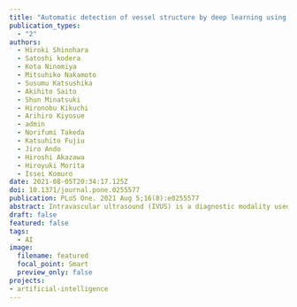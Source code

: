 ```yaml
---
title: "Automatic detection of vessel structure by deep learning using intravascular ultrasound images of the coronary arteries"
publication_types:
  - "2"
authors:
  - Hiroki Shinohara
  - Satoshi kodera
  - Kota Ninomiya
  - Mitsuhiko Nakamoto
  - Susumu Katsushika
  - Akihito Saito
  - Shun Minatsuki
  - Hironobu Kikuchi
  - Arihiro Kiyosue
  - admin
  - Norifumi Takeda
  - Katsuhito Fujiu
  - Jiro Ando
  - Hiroshi Akazawa
  - Hiroyuki Morita
  - Issei Komuro
date: 2021-08-05T20:34:17.125Z
doi: 10.1371/journal.pone.0255577
publication: PLoS One. 2021 Aug 5;16(8):e0255577
abstract: Intravascular ultrasound (IVUS) is a diagnostic modality used during percutaneous coronary intervention. However, specialist skills are required to interpret IVUS images. To address this issue, we developed a new artificial intelligence (AI) program that categorizes vessel components, including calcification and stents, seen in IVUS images of complex lesions. When developing our AI using U-Net, IVUS images were taken from patients with angina pectoris and were manually segmented into the following categories: lumen area, medial plus plaque area, calcification, and stent. To evaluate our AI's performance, we calculated the classification accuracy of vessel components in IVUS images of vessels with clinically significantly narrowed lumina and those with severe calcification. Additionally, we assessed the correlation between lumen areas in manually-labeled ground truth images and those in AI-predicted images, the mean intersection over union (IoU) of a test set, and the recall score for detecting stent struts in each IVUS image in which a stent was present in the test set. Among 3738 labeled images, 323 were randomly selected for use as a test set. The remaining 3415 images were used for training. The classification accuracies for vessels with significantly narrowed lumina and those with severe calcification were 0.97 and 0.98, respectively. Additionally, there was a significant correlation in the lumen area between the ground truth images and the predicted images. However, the mean IoU of the test set was 0.66 and the recall score for detecting stent struts was 0.64. Our AI program accurately classified vessels requiring treatment and vessel components, except for stents in IVUS images of complex lesions. AI may be a powerful tool for assisting in the interpretation of IVUS imaging and could promote the popularization of IVUS-guided percutaneous coronary intervention in a clinical setting. 
draft: false
featured: false
tags: 
  - AI
image:
  filename: featured
  focal_point: Smart
  preview_only: false
projects: 
- artificial-intelligence
---
```

